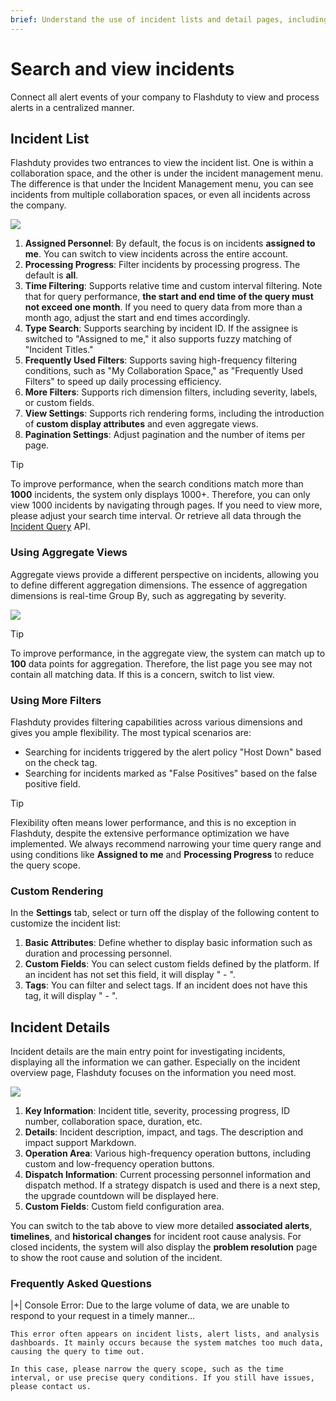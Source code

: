 ```yaml
---
brief: Understand the use of incident lists and detail pages, including aggregate views and filtering, and timelines
---
```


# Search and view incidents

Connect all alert events of your company to Flashduty to view and process alerts in a centralized manner.

## Incident List

Flashduty provides two entrances to view the incident list. One is within a collaboration space, and the other is under the incident management menu. The difference is that under the Incident Management menu, you can see incidents from multiple collaboration spaces, or even all incidents across the company.

![](https://fcdoc.github.io/img/zh/flashduty/alter/view_incidents/1.avif)

1. **Assigned Personnel**: By default, the focus is on incidents **assigned to me**. You can switch to view incidents across the entire account.
2. **Processing Progress**: Filter incidents by processing progress. The default is **all**.
3. **Time Filtering**: Supports relative time and custom interval filtering. Note that for query performance, **the start and end time of the query must not exceed one month**. If you need to query data from more than a month ago, adjust the start and end times accordingly.
4. **Type Search**: Supports searching by incident ID. If the assignee is switched to "Assigned to me," it also supports fuzzy matching of "Incident Titles."
5. **Frequently Used Filters**: Supports saving high-frequency filtering conditions, such as "My Collaboration Space," as "Frequently Used Filters" to speed up daily processing efficiency.
6. **More Filters**: Supports rich dimension filters, including severity, labels, or custom fields.
7. **View Settings**: Supports rich rendering forms, including the introduction of **custom display attributes** and even aggregate views.
8. **Pagination Settings**: Adjust pagination and the number of items per page.

> [!TIP]
> To improve performance, when the search conditions match more than **1000** incidents, the system only displays 1000+. Therefore, you can only view 1000 incidents by navigating through pages. If you need to view more, please adjust your search time interval. Or retrieve all data through the [Incident Query](https://developer.flashcat.cloud/api-110655782) API.

### Using Aggregate Views

Aggregate views provide a different perspective on incidents, allowing you to define different aggregation dimensions. The essence of aggregation dimensions is real-time Group By, such as aggregating by severity.

![](https://fcdoc.github.io/img/zh/flashduty/alter/view_incidents/2.avif)

> [!TIP]
> To improve performance, in the aggregate view, the system can match up to **100** data points for aggregation. Therefore, the list page you see may not contain all matching data. If this is a concern, switch to list view.

### Using More Filters

Flashduty provides filtering capabilities across various dimensions and gives you ample flexibility. The most typical scenarios are:

- Searching for incidents triggered by the alert policy "Host Down" based on the check tag.
- Searching for incidents marked as "False Positives" based on the false positive field.

> [!TIP]
> Flexibility often means lower performance, and this is no exception in Flashduty, despite the extensive performance optimization we have implemented. We always recommend narrowing your time query range and using conditions like **Assigned to me** and **Processing Progress** to reduce the query scope.

### Custom Rendering

In the **Settings** tab, select or turn off the display of the following content to customize the incident list:

1. **Basic Attributes**: Define whether to display basic information such as duration and processing personnel.
2. **Custom Fields**: You can select custom fields defined by the platform. If an incident has not set this field, it will display " - ".
3. **Tags**: You can filter and select tags. If an incident does not have this tag, it will display " - ".

## Incident Details

Incident details are the main entry point for investigating incidents, displaying all the information we can gather. Especially on the incident overview page, Flashduty focuses on the information you need most.

![](https://fcdoc.github.io/img/zh/flashduty/alter/view_incidents/3.avif)

1. **Key Information**: Incident title, severity, processing progress, ID number, collaboration space, duration, etc.
2. **Details**: Incident description, impact, and tags. The description and impact support Markdown.
3. **Operation Area**: Various high-frequency operation buttons, including custom and low-frequency operation buttons.
4. **Dispatch Information**: Current processing personnel information and dispatch method. If a strategy dispatch is used and there is a next step, the upgrade countdown will be displayed here.
5. **Custom Fields**: Custom field configuration area.

You can switch to the tab above to view more detailed **associated alerts**, **timelines**, and **historical changes** for incident root cause analysis. For closed incidents, the system will also display the **problem resolution** page to show the root cause and solution of the incident.

### Frequently Asked Questions

|+| Console Error: Due to the large volume of data, we are unable to respond to your request in a timely manner...

    This error often appears on incident lists, alert lists, and analysis dashboards. It mainly occurs because the system matches too much data, causing the query to time out.

    In this case, please narrow the query scope, such as the time interval, or use precise query conditions. If you still have issues, please contact us.